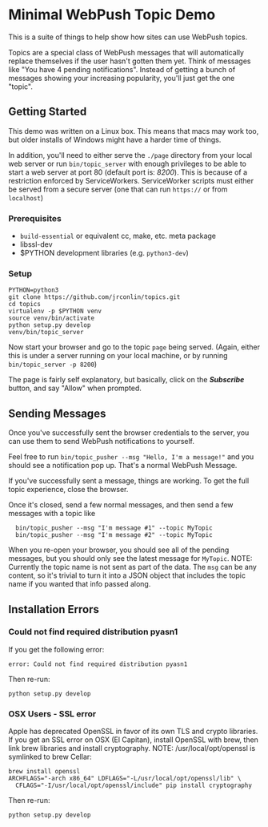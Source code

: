 # Minimal WebPush Topic Demo

This is a suite of things to help show how sites can use WebPush topics.

Topics are a special class of WebPush messages that will automatically replace
themselves if the user hasn't gotten them yet. Think of messages like "You have
4 pending notifications". Instead of getting a bunch of messages showing your
 increasing popularity, you'll just get the one "topic".

## Getting Started

 This demo was written on a Linux box. This means that macs may work too, but
 older installs of Windows might have a harder time of things.

  In addition, you'll need to either serve the `./page` directory from your
  local web server or run `bin/topic_server` with enough privileges to be able
  to start a web server at port 80 (default port is: *8200*). This is
  because of
  a restriction enforced by ServiceWorkers. ServiceWorker scripts must either
  be served from a secure server (one that can run `https://` or from `localhost`)

### Prerequisites

  * `build-essential` or equivalent cc, make, etc. meta package
  * libssl-dev
  * $PYTHON development libraries (e.g. `python3-dev`)

### Setup

    PYTHON=python3
    git clone https://github.com/jrconlin/topics.git
    cd topics
    virtualenv -p $PYTHON venv
    source venv/bin/activate
    python setup.py develop
    venv/bin/topic_server


 Now start your browser and go to the topic `page` being served.
 (Again,
 either this is under a server running on your local machine, or by
 running
 `bin/topic_server -p 8200`)

 The page is fairly self explanatory, but basically, click on the ***Subscribe***
 button, and say "Allow" when prompted.

## Sending Messages

 Once you've successfully sent the browser credentials to the server, you can
  use them to send WebPush notifications to yourself.

  Feel free to run `bin/topic_pusher --msg "Hello, I'm a message!"` and you
  should see a notification pop up. That's a normal WebPush Message.

  If you've successfully sent a message, things are working. To get the full
  topic experience, close the browser.

  Once it's closed, send a few normal messages, and then send a few
  messages with a topic like

      bin/topic_pusher --msg "I'm message #1" --topic MyTopic
      bin/topic_pusher --msg "I'm message #2" --topic MyTopic


  When you re-open your browser, you should see all of the pending messages,
  but you should only see the latest message for `MyTopic`. NOTE: Currently
  the topic name is not sent as part of the data. The `msg` can be any content,
  so it's trivial to turn it into a JSON object that includes the topic name
  if you wanted that info passed along.

## Installation Errors

### Could not find required distribution pyasn1

If you get the following error:

    error: Could not find required distribution pyasn1

Then re-run:

    python setup.py develop


### OSX Users - SSL error

Apple has deprecated OpenSSL in favor of its own TLS and crypto libraries.
If you get an SSL error on OSX (El Capitan), install OpenSSL with brew, then
link brew libraries and install cryptography.
NOTE: /usr/local/opt/openssl is symlinked to brew Cellar:


    brew install openssl
    ARCHFLAGS="-arch x86_64" LDFLAGS="-L/usr/local/opt/openssl/lib" \
      CFLAGS="-I/usr/local/opt/openssl/include" pip install cryptography

Then re-run:

    python setup.py develop

